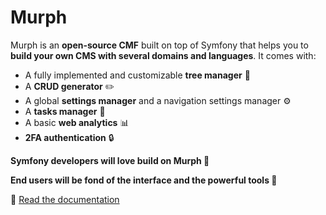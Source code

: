 # Murph

Murph is an **open-source CMF** built on top of Symfony that helps you to **build your own CMS with several domains and languages**. It comes with:

* A fully implemented and customizable **tree manager** 🌳
* A **CRUD generator** ✏️
* A global **settings manager** and a navigation settings manager ⚙️
* A **tasks manager** 🧹
* A basic **web analytics** 📊
* **2FA authentication** 🔒

**Symfony developers will love build on Murph 🧪**

**End users will be fond of the interface and the powerful tools 💜**

📗 [Read the documentation](https://doc.murph-project.org/)
